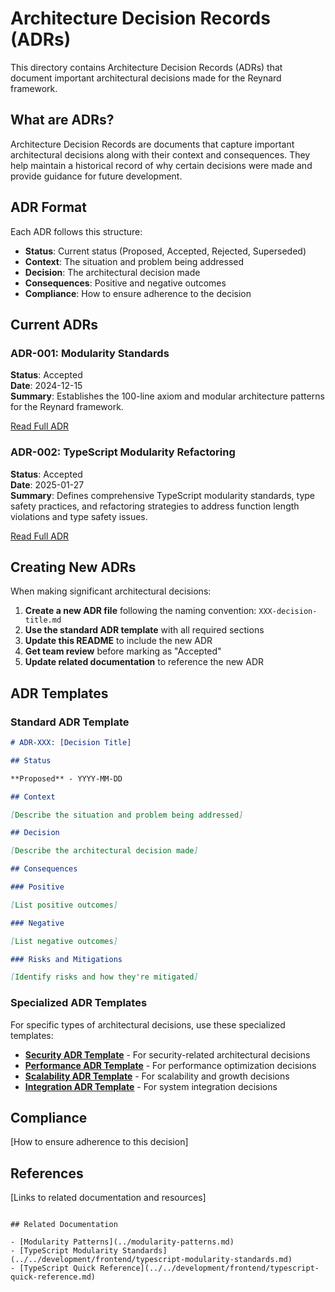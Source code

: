 # Architecture Decision Records (ADRs)

This directory contains Architecture Decision Records (ADRs) that
document important architectural decisions made for the Reynard framework.

## What are ADRs?

Architecture Decision Records are documents that
capture important architectural decisions along with their context and
consequences. They help maintain a historical record of why certain decisions were made and
provide guidance for future development.

## ADR Format

Each ADR follows this structure:

- **Status**: Current status (Proposed, Accepted, Rejected, Superseded)
- **Context**: The situation and problem being addressed
- **Decision**: The architectural decision made
- **Consequences**: Positive and negative outcomes
- **Compliance**: How to ensure adherence to the decision

## Current ADRs

### ADR-001: Modularity Standards

**Status**: Accepted  
**Date**: 2024-12-15  
**Summary**: Establishes the 100-line axiom and modular architecture patterns for the Reynard framework.

[Read Full ADR](./001-modularity-standards.md)

### ADR-002: TypeScript Modularity Refactoring

**Status**: Accepted  
**Date**: 2025-01-27  
**Summary**: Defines comprehensive TypeScript modularity standards, type safety practices, and
refactoring strategies to address function length violations and type safety issues.

[Read Full ADR](./002-typescript-modularity-refactoring.md)

## Creating New ADRs

When making significant architectural decisions:

1. **Create a new ADR file** following the naming convention: `XXX-decision-title.md`
2. **Use the standard ADR template** with all required sections
3. **Update this README** to include the new ADR
4. **Get team review** before marking as "Accepted"
5. **Update related documentation** to reference the new ADR

## ADR Templates

### Standard ADR Template

```markdown
# ADR-XXX: [Decision Title]

## Status

**Proposed** - YYYY-MM-DD

## Context

[Describe the situation and problem being addressed]

## Decision

[Describe the architectural decision made]

## Consequences

### Positive

[List positive outcomes]

### Negative

[List negative outcomes]

### Risks and Mitigations

[Identify risks and how they're mitigated]
```

### Specialized ADR Templates

For specific types of architectural decisions, use these specialized templates:

- **[Security ADR Template](./templates/security-adr-template.md)** - For security-related architectural decisions
- **[Performance ADR Template](./templates/performance-adr-template.md)** - For performance optimization decisions
- **[Scalability ADR Template](./templates/scalability-adr-template.md)** - For scalability and growth decisions
- **[Integration ADR Template](./templates/integration-adr-template.md)** - For system integration decisions

## Compliance

[How to ensure adherence to this decision]

## References

[Links to related documentation and resources]

```

## Related Documentation

- [Modularity Patterns](../modularity-patterns.md)
- [TypeScript Modularity Standards](../../development/frontend/typescript-modularity-standards.md)
- [TypeScript Quick Reference](../../development/frontend/typescript-quick-reference.md)
```
